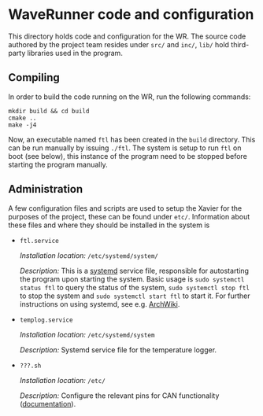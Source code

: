 # WaveRunner code and configuration

This directory holds code and configuration for the WR. The source code authored by the project team resides under `src/` and `inc/`,
`lib/` hold third-party libraries used in the program.

## Compiling

In order to build the code running on the WR, run the following commands:

```
mkdir build && cd build
cmake ..
make -j4
```

Now, an executable named `ftl` has been created in the `build` directory. This can be run manually by issuing `./ftl`.
The system is setup to run `ftl` on boot (see below), this instance of the program need to be stopped before starting the program
manually.

## Administration

A few configuration files and scripts are used to setup the Xavier for the purposes of the project, these can be found under
`etc/`. Information about these files and where they should be installed in the system is 

- `ftl.service`
  
  *Installation location:* `/etc/systemd/system/`
  
  *Description:* This is a [systemd](https://www.freedesktop.org/wiki/Software/systemd/) service file, responsible for autostarting
  the program upon starting the system. Basic usage is `sudo systemctl status ftl` to query the status of the system, 
  `sudo systemctl stop ftl` to stop the system and `sudo systemctl start ftl` to start it.
  For further instructions on using systemd, see e.g. [ArchWiki](https://wiki.archlinux.org/index.php/Systemd).
  
- `templog.service`

  *Installation location:* `/etc/systemd/system`
  
  *Description:* Systemd service file for the temperature logger.
  
- `???.sh`

  *Installation location:* `/etc/`
  
  *Description:* Configure the relevant pins for CAN functionality ([documentation](https://github.com/hmxf/can_xavier)).
